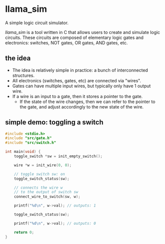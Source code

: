 # llama_sim
A simple logic circuit simulator.

*llama_sim* is a tool written in C that allows users to create and simulate logic circuits. These circuits are composed of elementary logic gates and electronics: switches, NOT gates, OR gates, AND gates, etc.

## the idea
- The idea is relatively simple in practice: a bunch of interconnected structures.
- All electronics (switches, gates, etc) are connected via "wires".
- Gates can have multiple input wires, but typically only have 1 output wire. 
- If a wire is an input to a gate, then it stores a pointer to the gate.
	- If the state of the wire changes, then we can refer to the pointer to the gate, and adjust accordingly to the new state of the wire.

## simple demo: toggling a switch
```c
#include <stdio.h>
#include "src/gate.h"
#include "src/switch.h"

int main(void) {
	toggle_switch *sw = init_empty_switch();

	wire *w = init_wire(0, 0);

	// toggle switch sw: on
	toggle_switch_status(sw);

	// connects the wire w
	// to the output of switch sw
	connect_wire_to_switch(sw, w);

	printf("%d\n", w->val); // outputs: 1

	toggle_switch_status(sw);

	printf("%d\n", w->val); // outputs: 0

	return 0;
}
```


